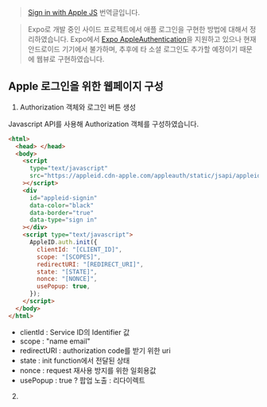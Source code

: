> [Sign in with Apple JS](https://developer.apple.com/documentation/sign_in_with_apple/sign_in_with_apple_js) 번역글입니다.

> Expo로 개발 중인 사이드 프로젝트에서 애플 로그인을 구현한 방법에 대해서 정리하였습니다.
> Expo에서 [Expo AppleAuthentication](https://docs.expo.dev/versions/latest/sdk/apple-authentication/)을 지원하고 있으나 현재 안드로이드 기기에서 불가하며, 추후에 타 소셜 로그인도 추가할 예정이기 때문에 웹뷰로 구현하였습니다.

## Apple 로그인을 위한 웹페이지 구성

1. Authorization 객체와 로그인 버튼 생성

Javascript API를 사용해 Authorization 객체를 구성하였습니다.

```html
<html>
  <head> </head>
  <body>
    <script
      type="text/javascript"
      src="https://appleid.cdn-apple.com/appleauth/static/jsapi/appleid/1/en_US/appleid.auth.js"
    ></script>
    <div
      id="appleid-signin"
      data-color="black"
      data-border="true"
      data-type="sign in"
    ></div>
    <script type="text/javascript">
      AppleID.auth.init({
        clientId: "[CLIENT_ID]",
        scope: "[SCOPES]",
        redirectURI: "[REDIRECT_URI]",
        state: "[STATE]",
        nonce: "[NONCE]",
        usePopup: true,
      });
    </script>
  </body>
</html>
```

- clientId : Service ID의 Identifier 값
- scope : "name email"
- redirectURI : authorization code를 받기 위한 uri
- state : init function에서 전달된 상태
- nonce : request 재사용 방지를 위한 일회용값
- usePopup : true ? 팝업 노출 : 리다이렉트

2.
